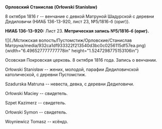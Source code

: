 **Орловский Станислав (Orłowski Stanisław)**

8 октября 1816 г -- венчание с девкой Матруной Шадурской с деревни
Дедиловичи (НИАБ 136-13-920, лист 23, №5/1816-б (ориг)).

**НИАБ 136-13-920:** Лист 23. **Метрическая запись №5/1816-б (ориг).**

![](./Мстижская волость/Пустомстиж/Орловские/Станислав Матруна/media/932ca1df933322f213540d3bc0c0256115df57ea.png){width="6.496527777777778in"
height="1.5247298775153106in"}

Осовская Покровская церковь. 8 октября 1816 года. Запись о венчании.

Orłowski Stanisław -- жених, молодой, парафии Дедиловичской
католической, с деревни Пустомстиж.

Szadurska Matruna -- невеста, девка, с деревни Дедиловичи.

Orłowski Maciey -- свидетель.

Szpet Kazimerz -- свидетель.

Orłowski Symon -- свидетель.

Woyniewicz Tomasz -- ксёндз.
